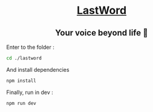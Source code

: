 <p align="center">
  <a href="https://github.com/DaKeiser/lastword">
    <h1 align="center">LastWord</h1>
  </a>
</p>

<h2 align="center">Your voice beyond life 📜</h2>

Enter to the folder :

```bash
cd ./lastword
```

And install dependencies

```bash
npm install
```

Finally, run in dev :

```bash
npm run dev
```